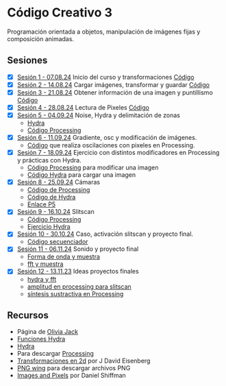 # Código Creativo 3

Programación orientada a objetos, manipulación de imágenes fijas y composición animadas.

## Sesiones

- [x] [Sesión 1 - 07.08.24](./sesiones/s01.md) Inicio del curso y transformaciones [Código](https://gist.github.com/EmilioOcelotl/3d4c9570e8464b3bd9e48c34b1a53046) 
- [x] [Sesión 2 - 14.08.24](./sesiones/s02.md) Cargar imágenes, transformar y guardar [Código](https://gist.github.com/EmilioOcelotl/71edaffd4a03d94a95bb01bb52fe290e)
- [x] [Sesión 3 - 21.08.24](./sesiones/s03.md) Obtener información de una imagen y puntillismo [Código](https://gist.github.com/EmilioOcelotl/714552aebcc1e0a9845045bac7076f9b)
- [x] [Sesión 4 - 28.08.24](./sesiones/s04.md) Lectura de Pixeles [Código](https://gist.github.com/EmilioOcelotl/b9cb8a0299039872af024493a77d77cd)
- [x] [Sesión 5 - 04.09.24](./sesiones/s05.md) Noise, Hydra y delimitación de zonas 
    - [Hydra](https://hydra.ojack.xyz/) 
    - [Código Processing](https://gist.github.com/EmilioOcelotl/1af0cfa818a877f878e28137e88facc7)
- [x] [Sesión 6 - 11.09.24](./sesiones/s06/s06.md) Gradiente, osc y modificación de imágenes. 
    - [Código](https://gist.github.com/EmilioOcelotl/2757d7505ac9a8e348be1f89c791f670) que realiza oscilaciones con pixeles en Processing.
- [x] [Sesión 7 - 18.09.24](./sesiones/s07/s07.md) Ejercicio con distintos modificadores en Processing y prácticas con Hydra. 
    - [Código Processing](./sesiones/s07/modProcessing.pde) para modificar una imagen
    - [Código Hydra](./sesiones/s07/img.js) para cargar una imagen
- [x] [Sesión 8 - 25.09.24](./sesiones/s08/s08.md) Cámaras
    - [Código de Processing](./sesiones/s08/processing-capture.pde)
    - [Código de Hydra](./sesiones/s08/hydra-capture.js)
    - [Enlace P5](https://editor.p5js.org/emilioocelotl/sketches/gltqKmksH)
- [x] [Sesión 9 - 16.10.24](./sesiones/s09/s09.md) Slitscan 
    - [Código Processing](./sesiones/s09/slitscan.pde)
    - [Ejercicio Hydra](./sesiones/s07/img.js)
- [x] [Sesión 10 - 30.10.24](./sesiones/s10/s10.md) Caso, activación slitscan y proyecto final. 
    - [Código secuenciador](./sesiones/s10/codigoSecuenciador.pde)
- [x] [Sesión 11 - 06.11.24](./sesiones/s11/s11.md) Sonido y proyecto final  
    - [Forma de onda y muestra](https://gist.github.com/EmilioOcelotl/faea8897c34bfe4ced2671e4d5c22df1)
    - [fft y muestra](https://gist.github.com/EmilioOcelotl/db146f8154c2db7b60c11cd41dd69007)
- [x] [Sesión 12 - 13.11.23](./sesiones/s12/s12.md) Ideas proyectos finales 
    - [hydra y fft](https://gist.github.com/EmilioOcelotl/d26e93d54b6aca04d9c98a07635102ce)
    - [amplitud en processing para slitscan](https://gist.github.com/EmilioOcelotl/dc9a5c5c4c71c1844ebb46a06aa202a0)
    - [síntesis sustractiva en Processing](https://gist.github.com/EmilioOcelotl/a436953173133415df2726cbe5de22de)
 
## Recursos

- Página de [Olivia Jack](https://ojack.xyz/)
- [Funciones Hydra](https://hydra.ojack.xyz/api/)
- [Hydra](https://hydra.ojack.xyz/)
- Para descargar [Processing](https://processing.org/download)
- [Transformaciones en 2d](https://processing.org/tutorials/transform2d) por J David Eisenberg
- [PNG wing](https://www.pngwing.com/) para descargar archivos PNG
- [Images and Pixels](https://processing.org/tutorials/pixels) por Daniel Shiffman
